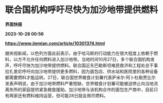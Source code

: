 # 联合国机构呼吁尽快为加沙地带提供燃料
**界面快报**

**2023-10-28 00:56**

**https://www.jiemian.com/article/10301374.html**

据央视新闻，以色列方面此前表示，由于哈马斯的行动能力在很大程度上依赖于燃料，以方不允许任何燃料进入加沙地带。当地时间10月27日，多个联合国机构发声，呼吁尽快为加沙地带提供燃料。联合国近东巴勒斯坦难民救济和工程处总干事拉扎里尼呼吁向加沙地带提供更多燃料，因为面包店、供水站和医院里的各种设备都需要燃料才能运转。27日，联合国世界粮食计划署代表萨米尔·阿卜杜勒贾比尔发表声明说，由于加沙地带燃料严重短缺，世界粮食计划署可能被迫停止向当地流离失所的家庭提供紧急粮食援助。加沙地带与该机构合作的面包生产商中，目前只有两家还有燃料维持运营，但可能28日就会用尽燃料。